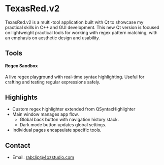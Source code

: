 # TexasRed.v2

TexasRed.v2 is a multi-tool application built with Qt to showcase my practical skills in C++ and GUI development.  This new Qt version is focused on lightweight practical tools for working with regex pattern matching, with an emphasis on aesthetic design and usability.

## Tools

#### Regex Sandbox
A live regex playground with real-time syntax highlighting.  Useful for  crafting and testing regular expressions safely.


## Highlights

- Custom regex highlighter extended from QSyntaxHighlighter
- Main window manages app flow.  
    - Global back button with navigation history stack.
    - Dark mode button updates global settings.
- Individual pages encapsulate specific tools.

## Contact
- Email: rabclip@4ozstudio.com